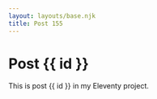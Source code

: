 ```yaml
---
layout: layouts/base.njk
title: Post 155
---
```


# Post {{ id }}

This is post {{ id }} in my Eleventy project.
